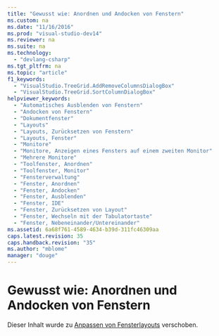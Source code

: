 ```yaml
---
title: "Gewusst wie: Anordnen und Andocken von Fenstern"
ms.custom: na
ms.date: "11/16/2016"
ms.prod: "visual-studio-dev14"
ms.reviewer: na
ms.suite: na
ms.technology: 
  - "devlang-csharp"
ms.tgt_pltfrm: na
ms.topic: "article"
f1_keywords: 
  - "VisualStudio.TreeGrid.AddRemoveColumnsDialogBox"
  - "VisualStudio.TreeGrid.SortColumnDialogBox"
helpviewer_keywords: 
  - "Automatisches Ausblenden von Fenstern"
  - "Andocken von Fenstern"
  - "Dokumentfenster"
  - "Layouts"
  - "Layouts, Zurücksetzen von Fenstern"
  - "Layouts, Fenster"
  - "Monitore"
  - "Monitore, Anzeigen eines Fensters auf einem zweiten Monitor"
  - "Mehrere Monitore"
  - "Toolfenster, Anordnen"
  - "Toolfenster, Monitor"
  - "Fensterverwaltung"
  - "Fenster, Anordnen"
  - "Fenster, Andocken"
  - "Fenster, Ausblenden"
  - "Fenster, IDE"
  - "Fenster, Zurücksetzen von Layout"
  - "Fenster, Wechseln mit der Tabulatortaste"
  - "Fenster, Nebeneinander/Untereinander"
ms.assetid: 6a68f761-4589-4634-b39d-311fc46309aa
caps.latest.revision: 35
caps.handback.revision: "35"
ms.author: "mblome"
manager: "douge"
---
```

# Gewusst wie: Anordnen und Andocken von Fenstern
Dieser Inhalt wurde zu [Anpassen von Fensterlayouts](../Topic/Customizing%20window%20layouts%20in%20Visual%20Studio.md) verschoben.
